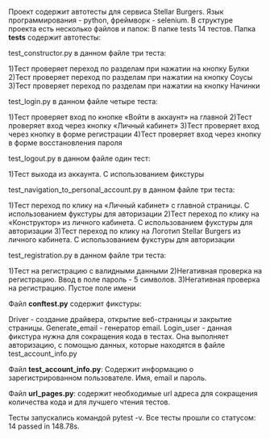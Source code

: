 Проект содержит автотесты для сервиса Stellar Burgers. Язык программирования - python, фреймворк - selenium.
В структуре проекта есть несколько файлов и папок:
В папке tests 14 тестов.
Папка **tests** содержит автотесты:

test_constructor.py в данном файле три теста:

1)Тест проверяет переход по разделам при нажатии на кнопку Булки
2)Тест проверяет переход по разделам при нажатии на кнопку Соусы
3)Тест проверяет переход по разделам при нажатии на кнопку Начинки

test_login.py в данном файле четыре теста:

1)Тест проверяет вход по кнопке «Войти в аккаунт» на главной
2)Тест проверяет вход через кнопку «Личный кабинет»
3)Тест проверяет вход через кнопку в форме регистрации
4)Тест проверяет вход через кнопку в форме восстановления пароля

test_logout.py в данном файле один тест:

1)Тест выхода из аккаунта. С использованием фикстуры

test_navigation_to_personal_account.py в данном файле три теста:

1)Тест переход по клику на «Личный кабинет» с главной страницы. С использованием фукстуры для авторизации
2)Тест переход по клику на «Конструктор» из личного кабинета. С использованием фукстуры для авторизации
3)Тест переход по клику на Логотип Stellar Burgers из личного кабинета. С использованием фукстуры для авторизации

test_registration.py в данном файле три теста:

1)Тест на регистрацию с валидными данными
2)Негативная проверка на регистрацию. Ввод в поле пароль - 5 символов.
3)Негативная проверка на регистрацию. Пустое поле имени


Файл **conftest.py** содержит фикстуры:

Driver - создание драйвера, открытие веб-страницы и закрытие страницы.
Generate_email - генератор email.
Login_user - данная фикстура нужна для сокращения кода в тестах. Она выполняет авторизацию, с помощью данных, которые 
находятся в файле test_account_info.py

Файл **test_account_info.py**:
Содержит информацию о зарегистрированном пользователе. Имя, email и пароль.

Файл **url_pages.py**: 
содержит необходимые url адреса для сокращения количества кода и для лучшего чтения тестов.

Тесты запускались командой pytest -v. Все тесты прошли со статусом: 14 passed in 148.78s.




